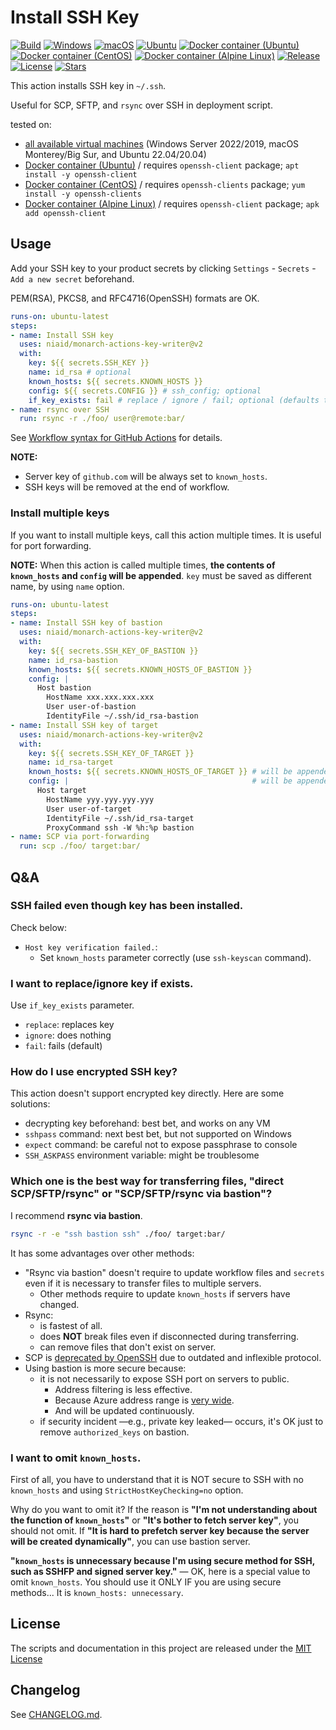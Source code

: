 # Install SSH Key

[![Build][image-build]][link-build]
[![Windows][image-verify-windows]][link-verify-windows]
[![macOS][image-verify-macos]][link-verify-macos]
[![Ubuntu][image-verify-ubuntu]][link-verify-ubuntu]
[![Docker container (Ubuntu)][image-verify-docker-container-ubuntu]][link-verify-docker-container-ubuntu]
[![Docker container (CentOS)][image-verify-docker-container-centos]][link-verify-docker-container-centos]
[![Docker container (Alpine Linux)][image-verify-docker-container-alpine]][link-verify-docker-container-alpine]
[![Release][image-release]][link-release]
[![License][image-license]][link-license]
[![Stars][image-stars]][link-stars]

This action installs SSH key in `~/.ssh`.

Useful for SCP, SFTP, and `rsync` over SSH in deployment script.

tested on:

* [all available virtual machines](https://help.github.com/en/actions/automating-your-workflow-with-github-actions/virtual-environments-for-github-hosted-runners#supported-runners-and-hardware-resources) (Windows Server 2022/2019, macOS Monterey/Big Sur, and Ubuntu 22.04/20.04)
* [Docker container (Ubuntu)](https://hub.docker.com/_/ubuntu) / requires `openssh-client` package; `apt install -y openssh-client`
* [Docker container (CentOS)](https://quay.io/repository/centos/centos) / requires `openssh-clients` package; `yum install -y openssh-clients`
* [Docker container (Alpine Linux)](https://hub.docker.com/_/alpine) / requires `openssh-client` package; `apk add openssh-client`

## Usage

Add your SSH key to your product secrets by clicking `Settings` - `Secrets` - `Add a new secret` beforehand.

PEM(RSA), PKCS8, and RFC4716(OpenSSH) formats are OK.

```yaml
runs-on: ubuntu-latest
steps:
- name: Install SSH key
  uses: niaid/monarch-actions-key-writer@v2
  with:
    key: ${{ secrets.SSH_KEY }}
    name: id_rsa # optional
    known_hosts: ${{ secrets.KNOWN_HOSTS }}
    config: ${{ secrets.CONFIG }} # ssh_config; optional
    if_key_exists: fail # replace / ignore / fail; optional (defaults to fail)
- name: rsync over SSH
  run: rsync -r ./foo/ user@remote:bar/
```

See [Workflow syntax for GitHub Actions](https://help.github.com/en/articles/workflow-syntax-for-github-actions) for details.

**NOTE:**

* Server key of `github.com` will be always set to `known_hosts`.
* SSH keys will be removed at the end of workflow.

### Install multiple keys

If you want to install multiple keys, call this action multiple times.
It is useful for port forwarding.

**NOTE:** When this action is called multiple times, **the contents of `known_hosts` and `config` will be appended**. `key` must be saved as different name, by using `name` option.

```yaml
runs-on: ubuntu-latest
steps:
- name: Install SSH key of bastion
  uses: niaid/monarch-actions-key-writer@v2
  with:
    key: ${{ secrets.SSH_KEY_OF_BASTION }}
    name: id_rsa-bastion
    known_hosts: ${{ secrets.KNOWN_HOSTS_OF_BASTION }}
    config: |
      Host bastion
        HostName xxx.xxx.xxx.xxx
        User user-of-bastion
        IdentityFile ~/.ssh/id_rsa-bastion
- name: Install SSH key of target
  uses: niaid/monarch-actions-key-writer@v2
  with:
    key: ${{ secrets.SSH_KEY_OF_TARGET }}
    name: id_rsa-target
    known_hosts: ${{ secrets.KNOWN_HOSTS_OF_TARGET }} # will be appended to existing .ssh/known_hosts
    config: |                                         # will be appended to existing .ssh/config
      Host target
        HostName yyy.yyy.yyy.yyy
        User user-of-target
        IdentityFile ~/.ssh/id_rsa-target
        ProxyCommand ssh -W %h:%p bastion
- name: SCP via port-forwarding
  run: scp ./foo/ target:bar/
```

## Q&A

### SSH failed even though key has been installed.

Check below:

* `Host key verification failed.`:
    * Set `known_hosts` parameter correctly (use `ssh-keyscan` command).

### I want to replace/ignore key if exists.

Use `if_key_exists` parameter.

* `replace`: replaces key
* `ignore`: does nothing
* `fail`: fails (default)

### How do I use encrypted SSH key?

This action doesn't support encrypted key directly.
Here are some solutions:

* decrypting key beforehand: best bet, and works on any VM
* `sshpass` command: next best bet, but not supported on Windows
* `expect` command: be careful not to expose passphrase to console
* `SSH_ASKPASS` environment variable: might be troublesome

### Which one is the best way for transferring files, "direct SCP/SFTP/rsync" or "SCP/SFTP/rsync via bastion"?

I recommend **rsync via bastion**.

```bash
rsync -r -e "ssh bastion ssh" ./foo/ target:bar/
```

It has some advantages over other methods:

* "Rsync via bastion" doesn't require to update workflow files and `secrets` even if it is necessary to transfer files to multiple servers.
    * Other methods require to update `known_hosts` if servers have changed.
* Rsync:
    * is fastest of all.
    * does **NOT** break files even if disconnected during transferring.
    * can remove files that don't exist on server.
* SCP is [deprecated by OpenSSH](https://www.openssh.com/txt/release-8.0) due to outdated and inflexible protocol.
* Using bastion is more secure because:
    * it is not necessarily to expose SSH port on servers to public.
        * Address filtering is less effective.
        * Because Azure address range is [very wide](https://help.github.com/en/actions/automating-your-workflow-with-github-actions/virtual-environments-for-github-hosted-runners#ip-addresses-of-github-hosted-runners).
        * And will be updated continuously.
    * if security incident ―e.g., private key leaked― occurs, it's OK just to remove `authorized_keys` on bastion.

### I want to omit `known_hosts`.

First of all, you have to understand that it is NOT secure to SSH with no `known_hosts` and using `StrictHostKeyChecking=no` option.

Why do you want to omit it?
If the reason is **"I'm not understanding about the function of `known_hosts`"** or **"It's bother to fetch server key"**, you should not omit.
If **"It is hard to prefetch server key because the server will be created dynamically"**, you can use bastion server.

**"`known_hosts` is unnecessary because I'm using secure method for SSH, such as SSHFP and signed server key."** — OK, here is a special value to omit `known_hosts`.
You should use it ONLY IF you are using secure methods...
It is `known_hosts: unnecessary`.

## License

The scripts and documentation in this project are released under the [MIT License](LICENSE)

## Changelog

See [CHANGELOG.md](CHANGELOG.md).

[image-build]: https://github.com/niaid/monarch-actions-key-writer/workflows/Build/badge.svg?event=push&branch=v2
[link-build]: https://github.com/niaid/monarch-actions-key-writer/actions/workflows/build.yml
[image-verify-windows]: https://github.com/niaid/monarch-actions-key-writer/workflows/Windows/badge.svg?event=push&branch=v2
[link-verify-windows]: https://github.com/niaid/monarch-actions-key-writer/actions/workflows/verify-on-windows.yml
[image-verify-macos]: https://github.com/niaid/monarch-actions-key-writer/workflows/macOS/badge.svg?event=push&branch=v2
[link-verify-macos]: https://github.com/niaid/monarch-actions-key-writer/actions/workflows/verify-on-macos.yml
[image-verify-ubuntu]: https://github.com/niaid/monarch-actions-key-writer/workflows/Ubuntu/badge.svg?event=push&branch=v2
[link-verify-ubuntu]: https://github.com/niaid/monarch-actions-key-writer/actions/workflows/verify-on-ubuntu.yml
[image-verify-docker-container-ubuntu]: https://github.com/niaid/monarch-actions-key-writer/actions/workflows/verify-on-container-ubuntu.yml/badge.svg?event=push&branch=v2
[link-verify-docker-container-ubuntu]: https://github.com/niaid/monarch-actions-key-writer/actions/workflows/verify-on-container-ubuntu.yml
[image-verify-docker-container-centos]: https://github.com/niaid/monarch-actions-key-writer/actions/workflows/verify-on-container-centos.yml/badge.svg?event=push&branch=v2
[link-verify-docker-container-centos]: https://github.com/niaid/monarch-actions-key-writer/actions/workflows/verify-on-container-centos.yml
[image-verify-docker-container-alpine]: https://github.com/niaid/monarch-actions-key-writer/actions/workflows/verify-on-container-alpine.yml/badge.svg?event=push&branch=v2
[link-verify-docker-container-alpine]: https://github.com/niaid/monarch-actions-key-writer/actions/workflows/verify-on-container-alpine.yml
[image-release]: https://img.shields.io/github/release/niaid/monarch-actions-key-writer.svg
[link-release]: https://github.com/niaid/monarch-actions-key-writer/releases
[image-license]: https://img.shields.io/github/license/niaid/monarch-actions-key-writer.svg
[link-license]: ./LICENSE
[image-stars]: https://img.shields.io/github/stars/niaid/monarch-actions-key-writer.svg
[link-stars]: https://github.com/niaid/monarch-actions-key-writer/stargazers
